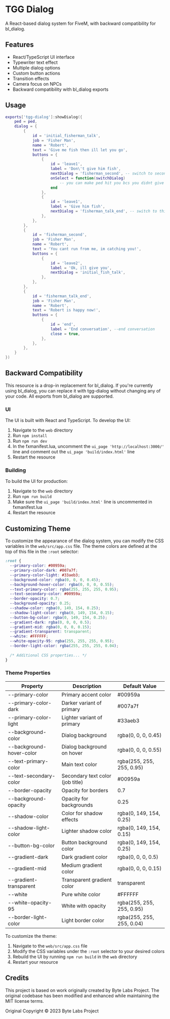 # TGG Dialog

A React-based dialog system for FiveM, with backward compatibility for bl_dialog.

## Features

- React/TypeScript UI interface
- Typewriter text effect
- Multiple dialog options
- Custom button actions
- Transition effects
- Camera focus on NPCs
- Backward compatibility with bl_dialog exports

## Usage

```lua
exports['tgg-dialog']:showDialog({
    ped = ped,
    dialog = {
        {
            id = 'initial_fisherman_talk',
            job = 'Fisher Man',
            name = 'Robert',
            text = 'Give me fish then ill let you go',
            buttons = {
                {
                    id = 'leave1',
                    label = 'Don\'t give him fish',
                    nextDialog = 'fisherman_second', -- switch to second dialog
                    onSelect = function(switchDialog)
                        -- you can make ped hit you bcs you didnt give him fish?
                    end
                },
                {
                    id = 'leave1',
                    label = 'Give him fish',
                    nextDialog = 'fisherman_talk_end', -- switch to third dialog
                },
            },
        },
        {
            id = 'fisherman_second',
            job = 'Fisher Man',
            name = 'Robert',
            text = 'You cant run from me, im catching you!',
            buttons = {
                {
                    id = 'leave2',
                    label = 'Ok, ill give you',
                    nextDialog = 'initial_fish_talk',
                },
            },
        },
        {
            id = 'fisherman_talk_end',
            job = 'Fisher Man',
            name = 'Robert',
            text = 'Robert is happy now!',
            buttons = {
                {
                    id = 'end',
                    label = 'End conversation', --end conversation
                    close = true,
                },
            },
        },
    }
})
```

## Backward Compatibility

This resource is a drop-in replacement for bl_dialog. If you're currently using bl_dialog, you can replace it with tgg-dialog without changing any of your code. All exports from bl_dialog are supported.

### UI

The UI is built with React and TypeScript. To develop the UI:

1. Navigate to the `web` directory
2. Run `npm install`
3. Run `npm run dev`
4. In the fxmanifest.lua, uncomment the `ui_page 'http://localhost:3000/'` line and comment out the `ui_page 'build/index.html'` line
5. Restart the resource

### Building

To build the UI for production:

1. Navigate to the `web` directory
2. Run `npm run build`
3. Make sure the `ui_page 'build/index.html'` line is uncommented in fxmanifest.lua
4. Restart the resource

## Customizing Theme

To customize the appearance of the dialog system, you can modify the CSS variables in the `web/src/app.css` file. The theme colors are defined at the top of this file in the `:root` selector:

```css
:root {
  --primary-color: #00959a;
  --primary-color-dark: #007a7f;
  --primary-color-light: #33aeb3;
  --background-color: rgba(0, 0, 0, 0.45);
  --background-hover-color: rgba(0, 0, 0, 0.55);
  --text-primary-color: rgba(255, 255, 255, 0.95);
  --text-secondary-color: #00959a;
  --border-opacity: 0.7;
  --background-opacity: 0.25;
  --shadow-color: rgba(0, 149, 154, 0.25);
  --shadow-light-color: rgba(0, 149, 154, 0.15);
  --button-bg-color: rgba(0, 149, 154, 0.25);
  --gradient-dark: rgba(0, 0, 0, 0.5);
  --gradient-mid: rgba(0, 0, 0, 0.15);
  --gradient-transparent: transparent;
  --white: #FFFFFF;
  --white-opacity-95: rgba(255, 255, 255, 0.95);
  --border-light-color: rgba(255, 255, 255, 0.04);
  
  /* Additional CSS properties... */
}
```

### Theme Properties

| Property | Description | Default Value |
|----------|-------------|---------------|
| --primary-color | Primary accent color | #00959a |
| --primary-color-dark | Darker variant of primary | #007a7f |
| --primary-color-light | Lighter variant of primary | #33aeb3 |
| --background-color | Dialog background | rgba(0, 0, 0, 0.45) |
| --background-hover-color | Dialog background on hover | rgba(0, 0, 0, 0.55) |
| --text-primary-color | Main text color | rgba(255, 255, 255, 0.95) |
| --text-secondary-color | Secondary text color (job title) | #00959a |
| --border-opacity | Opacity for borders | 0.7 |
| --background-opacity | Opacity for backgrounds | 0.25 |
| --shadow-color | Color for shadow effects | rgba(0, 149, 154, 0.25) |
| --shadow-light-color | Lighter shadow color | rgba(0, 149, 154, 0.15) |
| --button-bg-color | Button background color | rgba(0, 149, 154, 0.25) |
| --gradient-dark | Dark gradient color | rgba(0, 0, 0, 0.5) |
| --gradient-mid | Medium gradient color | rgba(0, 0, 0, 0.15) |
| --gradient-transparent | Transparent gradient color | transparent |
| --white | Pure white color | #FFFFFF |
| --white-opacity-95 | White with opacity | rgba(255, 255, 255, 0.95) |
| --border-light-color | Light border color | rgba(255, 255, 255, 0.04) |

To customize the theme:

1. Navigate to the `web/src/app.css` file
2. Modify the CSS variables under the `:root` selector to your desired colors
3. Rebuild the UI by running `npm run build` in the `web` directory
4. Restart your resource

## Credits

This project is based on work originally created by Byte Labs Project. The original codebase has been modified and enhanced while maintaining the MIT license terms.

Original Copyright © 2023 Byte Labs Project
